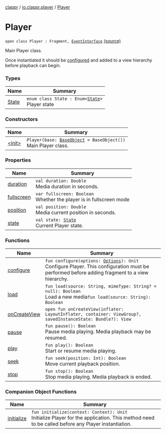 [clappr](../../index.md) / [io.clappr.player](../index.md) / [Player](.)

# Player

`open class Player : Fragment, `[`EventInterface`](../../io.clappr.player.base/-event-interface/index.md) [(source)](https://github.com/clappr/clappr-android/tree/dev/clappr/src/main/kotlin/io/clappr/player/Player.kt#L22)

Main Player class.

Once instantiated it should be [configured](configure.md) and added to a view hierarchy before playback can begin.

### Types

| Name | Summary |
|---|---|
| [State](-state/index.md) | `enum class State : Enum<`[`State`](-state/index.md)`>`<br>Player state |

### Constructors

| Name | Summary |
|---|---|
| [&lt;init&gt;](-init-.md) | `Player(base: `[`BaseObject`](../../io.clappr.player.base/-base-object/index.md)` = BaseObject())`<br>Main Player class. |

### Properties

| Name | Summary |
|---|---|
| [duration](duration.md) | `val duration: Double`<br>Media duration in seconds. |
| [fullscreen](fullscreen.md) | `var fullscreen: Boolean`<br>Whether the player is in fullscreen mode |
| [position](position.md) | `val position: Double`<br>Media current position in seconds. |
| [state](state.md) | `val state: `[`State`](-state/index.md)<br>Current Player state. |

### Functions

| Name | Summary |
|---|---|
| [configure](configure.md) | `fun configure(options: `[`Options`](../../io.clappr.player.base/-options/index.md)`): Unit`<br>Configure Player. This configuration must be performed before adding fragment to a view hierarchy. |
| [load](load.md) | `fun load(source: String, mimeType: String? = null): Boolean`<br>Load a new media`fun load(source: String): Boolean` |
| [onCreateView](on-create-view.md) | `open fun onCreateView(inflater: LayoutInflater, container: ViewGroup?, savedInstanceState: Bundle?): View` |
| [pause](pause.md) | `fun pause(): Boolean`<br>Pause media playing. Media playback may be resumed. |
| [play](play.md) | `fun play(): Boolean`<br>Start or resume media playing. |
| [seek](seek.md) | `fun seek(position: Int): Boolean`<br>Move current playback position. |
| [stop](stop.md) | `fun stop(): Boolean`<br>Stop media playing. Media playback is ended. |

### Companion Object Functions

| Name | Summary |
|---|---|
| [initialize](initialize.md) | `fun initialize(context: Context): Unit`<br>Initialize Player for the application. This method need to be called before any Player instantiation. |
